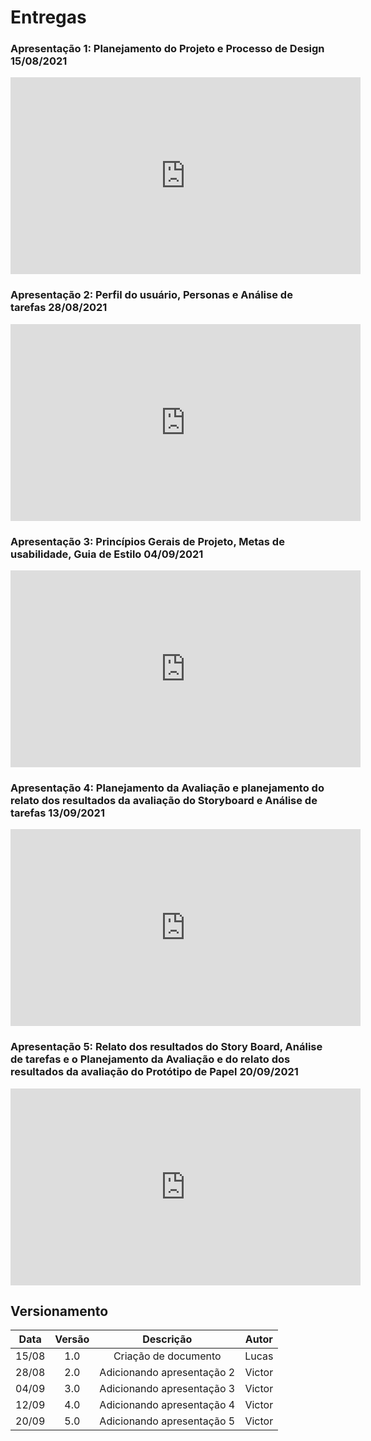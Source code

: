 
# Entregas

### Apresentação 1: Planejamento do Projeto e Processo de Design 15/08/2021

<iframe width="560" height="315" src="https://www.youtube.com/embed/Hv3-gOVLUC4" frameborder="0" allow="accelerometer; autoplay; clipboard-write; encrypted-media; gyroscope; picture-in-picture" allowfullscreen></iframe>

### Apresentação 2: Perfil do usuário, Personas e Análise de tarefas 28/08/2021

<iframe width="560" height="315" src="https://youtube.com/embed/7CGoaZEX9kA" frameborder="0" allow="accelerometer; autoplay; clipboard-write; encrypted-media; gyroscope; picture-in-picture" allowfullscreen></iframe>

### Apresentação 3: Princípios Gerais de Projeto, Metas de usabilidade, Guia de Estilo 04/09/2021

<iframe width="560" height="315" src="https://youtube.com/embed/O5u3Sh1vWnU" frameborder="0" allow="accelerometer; autoplay; clipboard-write; encrypted-media; gyroscope; picture-in-picture" allowfullscreen></iframe>

### Apresentação 4: Planejamento da Avaliação e planejamento do relato dos resultados da avaliação do Storyboard e Análise de tarefas 13/09/2021

<iframe width="560" height="315" src="https://youtube.com/embed/kXUGRwGefQw" frameborder="0" allow="accelerometer; autoplay; clipboard-write; encrypted-media; gyroscope; picture-in-picture" allowfullscreen></iframe>

### Apresentação 5: Relato dos resultados do Story Board, Análise de tarefas e o Planejamento da Avaliação e do relato dos resultados da avaliação do Protótipo de Papel 20/09/2021

<iframe width="560" height="315" src="https://youtube.com/embed/Kj0ORecxe3E" frameborder="0" allow="accelerometer; autoplay; clipboard-write; encrypted-media; gyroscope; picture-in-picture" allowfullscreen></iframe>

## Versionamento

| Data |Versão| Descrição | Autor |
|:----:|:----:|:---------:|:-----:|
|15/08 | 1.0  | Criação de documento| Lucas|
|28/08 | 2.0 | Adicionando apresentação 2 | Victor |
|04/09 | 3.0 | Adicionando apresentação 3 | Victor |
|12/09 | 4.0 | Adicionando apresentação 4 | Victor |
|20/09 | 5.0 | Adicionando apresentação 5 | Victor |




